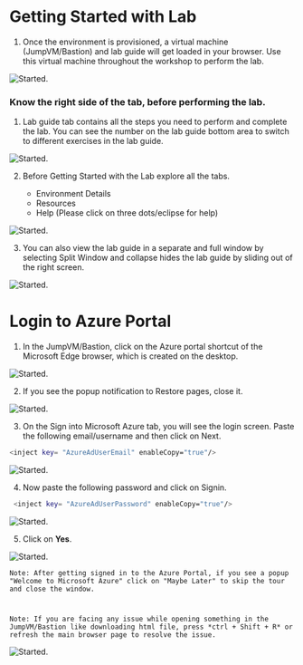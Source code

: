# Getting Started with Lab

1. Once the environment is provisioned, a virtual machine (JumpVM/Bastion) and lab guide will get loaded in your browser. Use this virtual machine throughout the workshop to perform the lab. 


![Started.](GetStarted/Task1.png)


### Know the right side of the tab, before performing the lab.

1. Lab guide tab contains all the steps you need to perform and complete the lab. You can see the number on the lab guide bottom area to switch to different exercises in the lab guide.

![Started.](GetStarted/Task3.png)

2. Before Getting Started with the Lab explore all the tabs.

    - Environment Details
    - Resources
    - Help (Please click on three dots/eclipse for help)

![Started.](GetStarted/Task4.png)


3. You can also view the lab guide in a separate and full window by selecting Split Window and collapse hides the lab guide by sliding out of the right screen.

![Started.](GetStarted/Task5.png)


# Login to Azure Portal

1. In the JumpVM/Bastion, click on the Azure portal shortcut of the Microsoft Edge browser, which is created on the desktop.

![Started.](GetStarted/Task1.png)

2. If you see the popup notification to Restore pages, close it.

![Started.](GetStarted/Task7.png)

3. On the Sign into Microsoft Azure tab, you will see the login screen. Paste the following email/username and then click on Next.

```BASH
<inject key= "AzureAdUserEmail" enableCopy="true"/>
```

![Started.](GetStarted/Task8.png)

4. Now paste the following password and click on Signin.

```BASH
 <inject key= "AzureAdUserPassword" enableCopy="true"/>
```

![Started.](GetStarted/Task9.png)

5. Click on **Yes**.

![Started.](GetStarted/Task10.png)

`Note: After getting signed in to the Azure Portal, if you see a popup "Welcome to Microsoft Azure" click on "Maybe Later" to skip the tour and close the window.`

#

`Note: If you are facing any issue while opening something in the JumpVM/Bastion like downloading html file, press *ctrl + Shift + R* or refresh the main browser page to resolve the issue.`

![Started.](GetStarted/Issue1.png)

